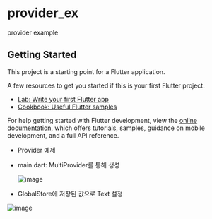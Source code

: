# provider_ex

provider example

## Getting Started

This project is a starting point for a Flutter application.

A few resources to get you started if this is your first Flutter project:

- [Lab: Write your first Flutter app](https://docs.flutter.dev/get-started/codelab)
- [Cookbook: Useful Flutter samples](https://docs.flutter.dev/cookbook)

For help getting started with Flutter development, view the
[online documentation](https://docs.flutter.dev/), which offers tutorials,
samples, guidance on mobile development, and a full API reference.


- Provider 예제
- main.dart: MultiProvider를 통해 생성
  
  ![image](https://github.com/leojini/ProviderEx/assets/17540345/7885fd5d-888f-48f5-a625-8eb75c11aafc)

- GlobalStore에 저장된 값으로 Text 설정

![image](https://github.com/leojini/ProviderEx/assets/17540345/16fbdb23-b528-489e-9689-9c45ce31ff12)


